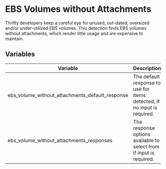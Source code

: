 # EBS Volumes without Attachments

Thrifty developers keep a careful eye for unused, out-dated, oversized and/or under-utilized EBS volumes. This detection finds EBS volumes without attachments, which render little usage and are expensive to maintain.

## Variables

| Variable | Description | Default |
| - | - | - |
| ebs_volume_without_attachments_default_response | The default response to use for items detected, if no input is required. | "notify" |
| ebs_volume_without_attachments_responses | The response options available to select from if input is required. | ["skip", "delete"] |